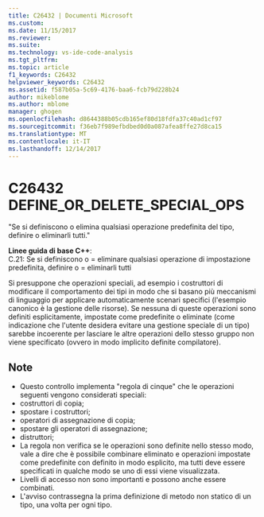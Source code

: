 ```yaml
---
title: C26432 | Documenti Microsoft
ms.custom: 
ms.date: 11/15/2017
ms.reviewer: 
ms.suite: 
ms.technology: vs-ide-code-analysis
ms.tgt_pltfrm: 
ms.topic: article
f1_keywords: C26432
helpviewer_keywords: C26432
ms.assetid: f587b05a-5c69-4176-baa6-fcb79d228b24
author: mikeblome
ms.author: mblome
manager: ghogen
ms.openlocfilehash: d8644388b05cdb165ef80d18fdfa37c40ad1cf97
ms.sourcegitcommit: f36eb7f989efbdbed0d0a087afea8ffe27d8ca15
ms.translationtype: MT
ms.contentlocale: it-IT
ms.lasthandoff: 12/14/2017
---
```

# <a name="c26432-defineordeletespecialops"></a>C26432 DEFINE_OR_DELETE_SPECIAL_OPS
"Se si definiscono o elimina qualsiasi operazione predefinita del tipo, definire o eliminarli tutti."

**Linee guida di base C++**:   
C.21: Se si definiscono o = eliminare qualsiasi operazione di impostazione predefinita, definire o = eliminarli tutti

Si presuppone che operazioni speciali, ad esempio i costruttori di modificare il comportamento dei tipi in modo che si basano più meccanismi di linguaggio per applicare automaticamente scenari specifici (l'esempio canonico è la gestione delle risorse). Se nessuna di queste operazioni sono definiti esplicitamente, impostate come predefinite o eliminate (come indicazione che l'utente desidera evitare una gestione speciale di un tipo) sarebbe incoerente per lasciare le altre operazioni dello stesso gruppo non viene specificato (ovvero in modo implicito definite compilatore). 

## <a name="remarks"></a>Note    
 -  Questo controllo implementa "regola di cinque" che le operazioni seguenti vengono considerati speciali:
-  costruttori di copia;
-  spostare i costruttori;
-  operatori di assegnazione di copia;
-  spostare gli operatori di assegnazione;
-  distruttori;
-  La regola non verifica se le operazioni sono definite nello stesso modo, vale a dire che è possibile combinare eliminato e operazioni impostate come predefinite con definito in modo esplicito, ma tutti deve essere specificati in qualche modo se uno di essi viene visualizzata.
-  Livelli di accesso non sono importanti e possono anche essere combinati.
-  L'avviso contrassegna la prima definizione di metodo non statico di un tipo, una volta per ogni tipo.
